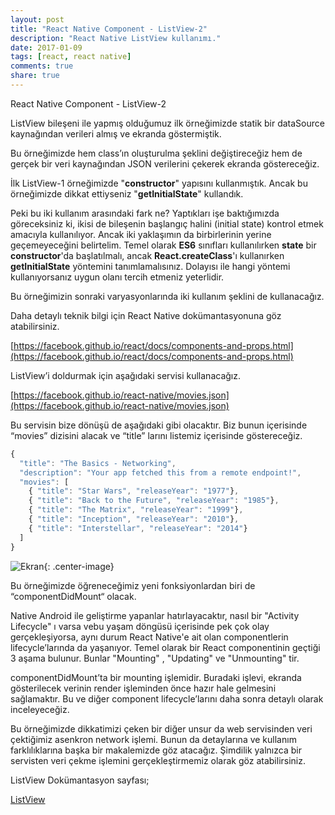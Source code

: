 ```yaml
---
layout: post
title: "React Native Component - ListView-2"
description: "React Native ListView kullanımı."
date: 2017-01-09
tags: [react, react native]
comments: true
share: true
---
```

React Native Component - ListView-2

ListView bileşeni ile yapmış olduğumuz ilk örneğimizde statik bir dataSource kaynağından verileri almış ve ekranda göstermiştik.

Bu örneğimizde hem class’ın oluşturulma şeklini değiştireceğiz hem de gerçek bir veri kaynağından JSON verilerini çekerek ekranda göstereceğiz.

İlk ListView-1 örneğimizde "**constructor**" yapısını kullanmıştık. Ancak bu örneğimizde dikkat ettiyseniz "**getInitialState**" kullandık.

Peki bu iki kullanım arasındaki fark ne? Yaptıkları işe baktığımızda göreceksiniz ki, ikisi de bileşenin başlangıç halini (initial state) kontrol etmek amacıyla kullanılıyor. Ancak iki yaklaşımın da birbirlerinin yerine geçemeyeceğini belirtelim. Temel olarak **ES6** sınıfları kullanılırken **state** bir **constructor**'da başlatılmalı, ancak **React.createClass**'ı kullanırken **getInitialState** yöntemini tanımlamalısınız. Dolayısı ile hangi yöntemi kullanıyorsanız uygun olanı tercih etmeniz yeterlidir.

Bu örneğimizin sonraki varyasyonlarında iki kullanım şeklini de kullanacağız.

Daha detaylı teknik bilgi için React Native dokümantasyonuna göz atabilirsiniz.

[https://facebook.github.io/react/docs/components-and-props.html](https://facebook.github.io/react/docs/components-and-props.html)

ListView’i doldurmak için aşağıdaki servisi kullanacağız.

[https://facebook.github.io/react-native/movies.json](https://facebook.github.io/react-native/movies.json)

Bu servisin bize dönüşü de aşağıdaki gibi olacaktır. Biz bunun içerisinde “movies” dizisini alacak ve “title” larını listemiz içerisinde göstereceğiz.

```javascript
{
  "title": "The Basics - Networking",
  "description": "Your app fetched this from a remote endpoint!",
  "movies": [
    { "title": "Star Wars", "releaseYear": "1977"},
    { "title": "Back to the Future", "releaseYear": "1985"},
    { "title": "The Matrix", "releaseYear": "1999"},
    { "title": "Inception", "releaseYear": "2010"},
    { "title": "Interstellar", "releaseYear": "2014"}
  ]
}
```

![Ekran](/egemenmede.github.io/assets/images/ListView_2.png){: .center-image}

Bu örneğimizde öğreneceğimiz yeni fonksiyonlardan biri de “componentDidMount“ olacak.

Native Android ile geliştirme yapanlar hatırlayacaktır, nasıl bir "Activity Lifecycle" ı varsa vebu yaşam döngüsü içerisinde pek çok olay gerçekleşiyorsa, aynı durum React Native'e ait olan componentlerin lifecycle’larında da yaşanıyor. Temel olarak bir React componentinin geçtiği 3 aşama bulunur. Bunlar "Mounting" , "Updating" ve "Unmounting" tir.

componentDidMount’ta bir mounting işlemidir. Buradaki işlevi, ekranda gösterilecek verinin render işleminden önce hazır hale gelmesini sağlamaktır. Bu ve diğer component lifecycle’larını daha sonra detaylı olarak inceleyeceğiz.

Bu örneğimizde dikkatimizi çeken bir diğer unsur da web servisinden veri çektiğimiz asenkron network işlemi. Bunun da detaylarına ve kullanım farklılıklarına başka bir makalemizde göz atacağız. Şimdilik yalnızca bir servisten veri çekme işlemini gerçekleştirmemiz olarak göz atabilirsiniz.

ListView Dokümantasyon sayfası;

[ListView](https://facebook.github.io/react-native/docs/listview.html)